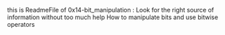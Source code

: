 this is ReadmeFile of 0x14-bit_manipulation : 
Look for the right source of information without too much help
How to manipulate bits and use bitwise operators
